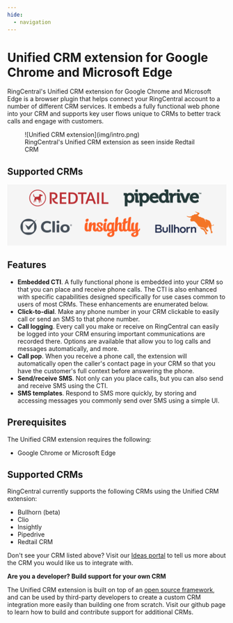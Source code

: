 ```yaml
---
hide:
  - navigation
---
```

# Unified CRM extension for Google Chrome and Microsoft Edge

RingCentral's Unified CRM extension for Google Chrome and Microsoft Edge is a browser plugin that helps connect your RingCentral account to a number of different CRM services. It embeds a fully functional web phone into your CRM and supports key user flows unique to CRMs to better track calls and engage with customers.

<figure markdown>
  ![Unified CRM extension](img/intro.png)
  <figcaption>RingCentral's Unified CRM extension as seen inside Redtail CRM</figcaption>
</figure>

## Supported CRMs

![Unified CRM extension](img/supported-crms.png)

## Features

* **Embedded CTI**. A fully functional phone is embedded into your CRM so that you can place and receive phone calls. The CTI is also enhanced with specific capabilities designed specifically for use cases common to users of most CRMs. These enhancements are enumerated below. 
* **Click-to-dial**. Make any phone number in your CRM clickable to easily call or send an SMS to that phone number. 
* **Call logging**. Every call you make or receive on RingCentral can easily be logged into your CRM ensuring important communications are recorded there. Options are available that allow you to log calls and messages automatically, and more. 
* **Call pop**. When you receive a phone call, the extension will automatically open the caller's contact page in your CRM so that you have the customer's full context before answering the phone.
* **Send/receive SMS**. Not only can you place calls, but you can also send and receive SMS using the CTI. 
* **SMS templates**. Respond to SMS more quickly, by storing and accessing messages you commonly send over SMS using a simple UI. 

## Prerequisites

The Unified CRM extension requires the following:

* Google Chrome or Microsoft Edge

## Supported CRMs

RingCentral currently supports the following CRMs using the Unified CRM extension:

* Bullhorn (beta)
* Clio
* Insightly
* Pipedrive
* Redtail CRM

Don't see your CRM listed above? Visit our [Ideas portal](https://ideas.ringcetral.com/) to tell us more about the CRM you would like us to integrate with. 

**Are you a developer? Build support for your own CRM**

The Unified CRM extension is built on top of an [open source framework](https://github.com/ringcentral/rc-unified-crm-extension), and can be used by third-party developers to create a custom CRM integration more easily than building one from scratch. Visit our github page to learn how to build and contribute support for additional CRMs. 

